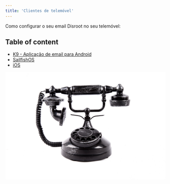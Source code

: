```yaml
---
title: 'Clientes de telemóvel'
---
```


Como configurar o seu email Disroot no seu telemóvel:

## Table of content
 - [K9 - Aplicação de email para Android](androidk9)
 - [SailfishOS](sailfishos)
 - [iOS](ios)

![](mobile.jpg)
